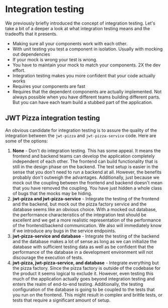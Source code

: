 # Integration testing

We previously briefly introduced the concept of integration testing. Let's take a bit of a deeper a look at what integration testing means and the tradeoffs that it presents.

- Making sure all your components work with each other.
- With unit testing you test a component in isolation. Usually with mocking out dependencies
- If your mock is wrong your test is wrong.
- You have to maintain your mock to match your components. 2X the dev effort.
- Integration testing makes you more confident that your code actually works
- Requires your components are fast
- Requires that the dependent components are actually implemented. Not always possible when you have different teams building different parts. But you can have each team build a stubbed part of the application.

## JWT Pizza integration testing

An obvious candidate for integration testing is to assure the quality of the integration between the `jwt-pizza` and `jwt-pizza-service` code. Here are some of the options:

1. **None** - Don't do integration testing. This has some appeal. It means the frontend and backend teams can develop the application completely independent of each other. The frontend can build functionality that is still in the design phase on the backend. The test setup is easier in the sense that you don't need to run a backend at all. However, the benefits probably don't outweigh the advantages. Additionally, just because we mock out the coupling between the frontend and backend doesn't mean that you have removed the coupling. You have just hidden a whole class of bugs that the mocks may be hiding.
1. **jwt-pizza and jwt-pizza-service** - Integrate the testing of the frontend and the backend, but mock out the pizza factory service and the database seems like an obvious choice. With a mocked out database, the performance characteristics of the integration test should be excellent and we get a more realistic representation of the performance of the frontend/backend communication. We also will immediately know if we introduce any bugs in the service endpoints.
1. **jwt-pizza-service and database** - Integrate the testing of the backend and the database makes a lot of sense as long as we can initialize the database with sufficient testing data as well as be confident that the performance of the database in a development environment will not discourage the execution of tests.
1. **jwt-pizza, jwt-pizza-service, and database** - Integrate everything but the pizza factory. Since the pizza factory is outside of the codebase for the product it seems logical to exclude it. However, even testing this much of the application actually goes beyond integration testing and enters the realm of end-to-end testing. Additionally, the testing configuration of the database is going to be coupled to the tests that you run on the frontend. This might result in complex and brittle tests, or tests that require a significant amount of setup.

